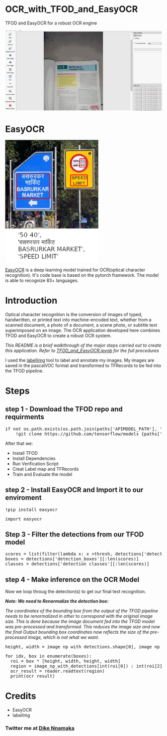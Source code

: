 # OCR_with_TFOD_and_EasyOCR
TFOD and EasyOCR for a robust OCR engine

<span align="left">
  <img width="600" heigt="300" src="https://github.com/Nnamaka/OCR_with_TFOD_and_EasyOCR/blob/main/annotating%20(1).gif">
</span>


# EasyOCR

<p align="left">
  <img width="300" heigt="300" src="https://github.com/Nnamaka/OCR_with_TFOD_and_EasyOCR/blob/main/easyocr.png">
</p>



<a href="https://github.com/JaidedAI/EasyOCR">EasyOCR</a> is a deep learning model trained for OCR(optical character recognition). It's code base is based on the pytorch framework. The model is able to recognize 83+ languages.
  
  
# Introduction
Optical character recognition is the conversion of images of typed, handwritten, or printed text into machine-encoded text, whether from a scanned document, a photo of a document, a scene photo, or subtitle text superimposed on an image.
The OCR application developed here combines TFOD and EasyOCR to create a robust OCR system.
 
<i>This README is a brief walkthrough of the major steps carried out to create this application. Refer to <a href="https://github.com/Nnamaka/OCR_with_TFOD_and_EasyOCR/blob/main/TFOD_and_EasyOCR.ipynb">TFOD_and_EasyOCR.ipynb</a> for the full procedures</i>



I used the <a href="https://github.com/tzutalin/labelImg">labellimg</a> tool to label and annotate my images.
My images are saved in the pascalVOC format and transformed to TFRecords to be fed into the TFOD pipeline.

# Steps

## step 1 - Download the TFOD repo and requirments
<pre>
if not os.path.exists(os.path.join(paths['APIMODEL_PATH'], 'research', 'object_detection')):
    !git clone https://github.com/tensorflow/models {paths['APIMODEL_PATH']}
</pre>
After that we:
* Install TFOD
* Install Dependencies
* Run Verification Script
* Creat Label map and TFRecords
* Train and Evaluate the model


## step 2 - Install EasyOCR and Import it to our enviroment
<pre>
!pip install easyocr
</pre>
<pre>
import easyocr
</pre>

## Step 3 - Filter the detections from our TFOD model
<pre>
scores = list(filter(lambda x: x >thresh, detections['detection_scores']))
boxes = detections['detection_boxes'][:len(scores)]
classes = detections['detection_classes'][:len(scores)]
</pre>

## step 4 - Make inference on the OCR Model
Now we loop throug the detection(s) to get our final text recognition.

<i>
<b>Note: We need to Renormalize the detection box:</b>
  
<p>The coordinates of the bounding box from the output of the TFOD pipeline needs to be renormalized in other to correspond with the original image size.
This is done because the image document fed into the TFOD model was pre-processed and transformed. This reduces the image size and now the final Output bounding box coordinates now reflects the size of the pre-processed image, which is not what we want.
</p>
</i>
<pre>
height, width = image_np_with_detections.shape[0], image_np_with_detections.shape[1]
</pre>



<pre>
for idx, box in enumerate(boxes):
  roi = box * [height, width, height, width]
  region = image_np_with_detections[int(roi[0]) : int(roi[2]), int(roi[1]) : int(roi[3])]
  ocr_result = reader.readtext(region)
  print(ocr_result)
</pre>


# Credits
* EasyOCR
* labelImg

### Twitter me at <a href="https://twitter.com/DNnamaka">Dike Nnamaka</a>

